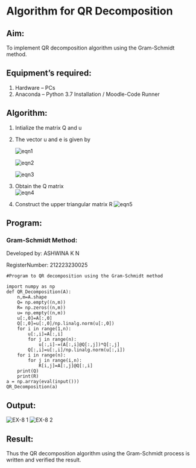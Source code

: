 # Algorithm for QR Decomposition
## Aim:
To implement QR decomposition algorithm using the Gram-Schmidt method.
## Equipment’s required:
1.	Hardware – PCs
2.	Anaconda – Python 3.7 Installation / Moodle-Code Runner
## Algorithm:
1.	Intialize the matrix Q and u
2.	The vector u and e is given by

    ![eqn1](./ex4.jpg)

    ![eqn2](./ex6.jpg)

    ![eqn3](./ex3.jpg)

3.	Obtain the Q matrix   
    ![eqn4](./ex1.jpg)
4.	Construct the upper triangular matrix R
    ![eqn5](./ex2.jpg)



## Program:
### Gram-Schmidt Method:

Developed by: ASHWINA K N

RegisterNumber: 212223230025

```
#Program to QR decomposition using the Gram-Schmidt method

import numpy as np
def QR_Decomposition(A):
    n,m=A.shape
    Q= np.empty((n,m))
    R= np.zeros((n,m))
    u= np.empty((n,m))
    u[:,0]=A[:,0]
    Q[:,0]=u[:,0]/np.linalg.norm(u[:,0])
    for i in range(1,n):
        u[:,i]=A[:,i]
        for j in range(n):
            u[:,i]-=(A[:,i]@Q[:,j])*Q[:,j]
        Q[:,i]=u[:,i]/np.linalg.norm(u[:,i])
    for i in range(n):
        for j in range(i,n):
            R[i,j]=A[:,j]@Q[:,i]
    print(Q)
    print(R)
a = np.array(eval(input()))
QR_Decomposition(a)
```

## Output:

![EX-8 1](https://github.com/Ashwinakn/QRdecomposition/assets/152128332/2760a323-48d3-4716-893e-e4c743b225cb)
![EX-8 2](https://github.com/Ashwinakn/QRdecomposition/assets/152128332/7f2d4507-2237-431c-a5d6-3b9c5462c6c5)



## Result:
Thus the QR decomposition algorithm using the Gram-Schmidt process is written and verified the result.

